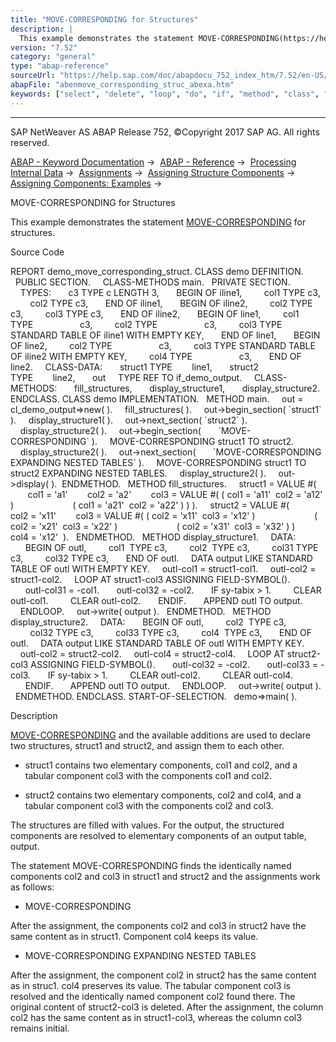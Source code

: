 ```yaml
---
title: "MOVE-CORRESPONDING for Structures"
description: |
  This example demonstrates the statement MOVE-CORRESPONDING(https://help.sap.com/doc/abapdocu_752_index_htm/7.52/en-US/abapmove-corresponding.htm) for structures. Source Code REPORT demo_move_corresponding_struct. CLASS demo DEFINITION. PUBLIC SECTION. CLASS-METHODS main. PRIVATE SECTION. TYPES:
version: "7.52"
category: "general"
type: "abap-reference"
sourceUrl: "https://help.sap.com/doc/abapdocu_752_index_htm/7.52/en-US/abenmove_corresponding_struc_abexa.htm"
abapFile: "abenmove_corresponding_struc_abexa.htm"
keywords: ["select", "delete", "loop", "do", "if", "method", "class", "data", "types", "abenmove", "corresponding", "struc", "abexa"]
---
```


* * *

SAP NetWeaver AS ABAP Release 752, ©Copyright 2017 SAP AG. All rights reserved.

[ABAP - Keyword Documentation](https://help.sap.com/doc/abapdocu_752_index_htm/7.52/en-US/abenabap.htm) →  [ABAP - Reference](https://help.sap.com/doc/abapdocu_752_index_htm/7.52/en-US/abenabap_reference.htm) →  [Processing Internal Data](https://help.sap.com/doc/abapdocu_752_index_htm/7.52/en-US/abenabap_data_working.htm) →  [Assignments](https://help.sap.com/doc/abapdocu_752_index_htm/7.52/en-US/abenvalue_assignments.htm) →  [Assigning Structure Components](https://help.sap.com/doc/abapdocu_752_index_htm/7.52/en-US/abencorresponding.htm) →  [Assigning Components: Examples](https://help.sap.com/doc/abapdocu_752_index_htm/7.52/en-US/abencorresponding_abexas.htm) → 

MOVE-CORRESPONDING for Structures

This example demonstrates the statement [MOVE-CORRESPONDING](https://help.sap.com/doc/abapdocu_752_index_htm/7.52/en-US/abapmove-corresponding.htm) for structures.

Source Code

REPORT demo\_move\_corresponding\_struct.
CLASS demo DEFINITION.
  PUBLIC SECTION.
    CLASS-METHODS main.
  PRIVATE SECTION.
    TYPES:
      c3 TYPE c LENGTH 3,
      BEGIN OF iline1,
        col1 TYPE c3,
        col2 TYPE c3,
      END OF iline1,
      BEGIN OF iline2,
        col2 TYPE c3,
        col3 TYPE c3,
      END OF iline2,
      BEGIN OF line1,
        col1 TYPE                   c3,
        col2 TYPE                   c3,
        col3 TYPE STANDARD TABLE OF iline1 WITH EMPTY KEY,
      END OF line1,
      BEGIN OF line2,
        col2 TYPE                   c3,
        col3 TYPE STANDARD TABLE OF iline2 WITH EMPTY KEY,
        col4 TYPE                   c3,
      END OF line2.
    CLASS-DATA:
      struct1 TYPE        line1,
      struct2 TYPE        line2,
      out     TYPE REF TO if\_demo\_output.
    CLASS-METHODS:
      fill\_structures,
      display\_structure1,
      display\_structure2.
ENDCLASS.
CLASS demo IMPLEMENTATION.
  METHOD main.
    out = cl\_demo\_output=>new( ).
    fill\_structures( ).
    out->begin\_section( \`struct1\` ).
    display\_structure1( ).
    out->next\_section( \`struct2\` ).
    display\_structure2( ).
    out->begin\_section(
      \`MOVE-CORRESPONDING\` ).
    MOVE-CORRESPONDING struct1 TO struct2.
    display\_structure2( ).
    out->next\_section(
      \`MOVE-CORRESPONDING EXPANDING NESTED TABLES\` ).
    MOVE-CORRESPONDING struct1 TO struct2 EXPANDING NESTED TABLES.
    display\_structure2( ).
    out->display( ).  ENDMETHOD.
  METHOD fill\_structures.
    struct1 = VALUE #(
       col1 = 'a1'
       col2 = 'a2'
       col3 = VALUE #( ( col1 = 'a11'  col2 = 'a12' )
                       ( col1 = 'a21'  col2 = 'a22' ) ) ).
    struct2 = VALUE #(
       col2 = 'x11'
       col3 = VALUE #( ( col2 = 'x11'  col3 = 'x12' )
                       ( col2 = 'x21'  col3 = 'x22' )
                       ( col2 = 'x31'  col3 = 'x32' ) )
       col4 = 'x12'  ).
  ENDMETHOD.
  METHOD display\_structure1.
    DATA:
      BEGIN OF outl,
        col1  TYPE c3,
        col2  TYPE c3,
        col31 TYPE c3,
        col32 TYPE c3,
      END OF outl.
    DATA output LIKE STANDARD TABLE OF outl WITH EMPTY KEY.
    outl-col1 = struct1-col1.
    outl-col2 = struct1-col2.
    LOOP AT struct1-col3 ASSIGNING FIELD-SYMBOL(<col3>).
      outl-col31 = <col3>-col1.
      outl-col32 = <col3>-col2.
      IF sy-tabix > 1.
        CLEAR outl-col1.
        CLEAR outl-col2.
      ENDIF.
      APPEND outl TO output.
    ENDLOOP.
    out->write( output ).
  ENDMETHOD.
  METHOD display\_structure2.
    DATA:
      BEGIN OF outl,
        col2  TYPE c3,
        col32 TYPE c3,
        col33 TYPE c3,
        col4  TYPE c3,
      END OF outl.
    DATA output LIKE STANDARD TABLE OF outl WITH EMPTY KEY.
    outl-col2 = struct2-col2.
    outl-col4 = struct2-col4.
    LOOP AT struct2-col3 ASSIGNING FIELD-SYMBOL(<col3>).
      outl-col32 = <col3>-col2.
      outl-col33 = <col3>-col3.
      IF sy-tabix > 1.
        CLEAR outl-col2.
        CLEAR outl-col4.
      ENDIF.
      APPEND outl TO output.
    ENDLOOP.
    out->write( output ).
  ENDMETHOD.
ENDCLASS.
START-OF-SELECTION.
  demo=>main( ).

Description

[MOVE-CORRESPONDING](https://help.sap.com/doc/abapdocu_752_index_htm/7.52/en-US/abapmove-corresponding_structure.htm) and the available additions are used to declare two structures, struct1 and struct2, and assign them to each other.

-   struct1 contains two elementary components, col1 and col2, and a tabular component col3 with the components col1 and col2.

-   struct2 contains two elementary components, col2 and col4, and a tabular component col3 with the components col2 and col3.

The structures are filled with values. For the output, the structured components are resolved to elementary components of an output table, output.

The statement MOVE-CORRESPONDING finds the identically named components col2 and col3 in struct1 and struct2 and the assignments work as follows:

-   MOVE-CORRESPONDING

After the assignment, the components col2 and col3 in struct2 have the same content as in struct1. Component col4 keeps its value.

-   MOVE-CORRESPONDING EXPANDING NESTED TABLES

After the assignment, the component col2 in struct2 has the same content as in struc1. col4 preserves its value. The tabular component col3 is resolved and the identically named component col2 found there. The original content of struct2-col3 is deleted. After the assignment, the column col2 has the same content as in struct1-col3, whereas the column col3 remains initial.